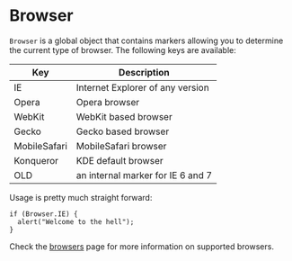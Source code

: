 # Browser

`Browser` is a global object that contains markers allowing you to determine
the current type of browser. The following keys are available:

Key           | Description                         |
--------------|-------------------------------------|
IE            | Internet Explorer of any version    |
Opera         | Opera browser                       |
WebKit        | WebKit based browser                |
Gecko         | Gecko based browser                 |
MobileSafari  | MobileSafari browser                |
Konqueror     | KDE default browser                 |
OLD           | an internal marker for IE 6 and 7   |

Usage is pretty much straight forward:

    if (Browser.IE) {
      alert("Welcome to the hell");
    }

Check the [browsers](/browsers) page for more information on supported browsers.